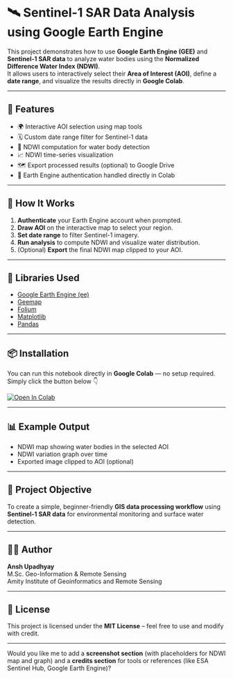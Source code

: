 # 🛰️ Sentinel-1 SAR Data Analysis using Google Earth Engine  

This project demonstrates how to use **Google Earth Engine (GEE)** and **Sentinel-1 SAR data** to analyze water bodies using the **Normalized Difference Water Index (NDWI)**.  
It allows users to interactively select their **Area of Interest (AOI)**, define a **date range**, and visualize the results directly in **Google Colab**.

---

## 🚀 Features  

- 🌍 Interactive AOI selection using map tools  
- 🗓️ Custom date range filter for Sentinel-1 data  
- 🧮 NDWI computation for water body detection  
- 📈 NDWI time-series visualization  
- 🗺️ Export processed results (optional) to Google Drive  
- 🔑 Earth Engine authentication handled directly in Colab  

---

## 🧠 How It Works  

1. **Authenticate** your Earth Engine account when prompted.  
2. **Draw AOI** on the interactive map to select your region.  
3. **Set date range** to filter Sentinel-1 imagery.  
4. **Run analysis** to compute NDWI and visualize water distribution.  
5. (Optional) **Export** the final NDWI map clipped to your AOI.  

---

## 🧩 Libraries Used  

- [Google Earth Engine (ee)](https://developers.google.com/earth-engine)  
- [Geemap](https://geemap.org/)  
- [Folium](https://python-visualization.github.io/folium/)  
- [Matplotlib](https://matplotlib.org/)  
- [Pandas](https://pandas.pydata.org/)  

---

## 📦 Installation  

You can run this notebook directly in **Google Colab** — no setup required.  
Simply click the button below 👇  

[![Open In Colab](https://colab.research.google.com/assets/colab-badge.svg)]([https://colab.research.google.com/drive/1IeVrm8pZ8-W8oq2KhrGB7x3LymdQCX85#scrollTo=Dv8hH7BGZX_Q])


---

## 📊 Example Output  

- NDWI map showing water bodies in the selected AOI  
- NDWI variation graph over time  
- Exported image clipped to AOI (optional)

---

## 🧭 Project Objective  

To create a simple, beginner-friendly **GIS data processing workflow** using **Sentinel-1 SAR data** for environmental monitoring and surface water detection.

---

## 🧑‍💻 Author  

**Ansh Upadhyay**  
M.Sc. Geo-Information & Remote Sensing  
Amity Institute of Geoinformatics and Remote Sensing  

---

## 🪪 License  

This project is licensed under the **MIT License** – feel free to use and modify with credit.

---

Would you like me to add a **screenshot section** (with placeholders for NDWI map and graph) and a **credits section** for tools or references (like ESA Sentinel Hub, Google Earth Engine)?
